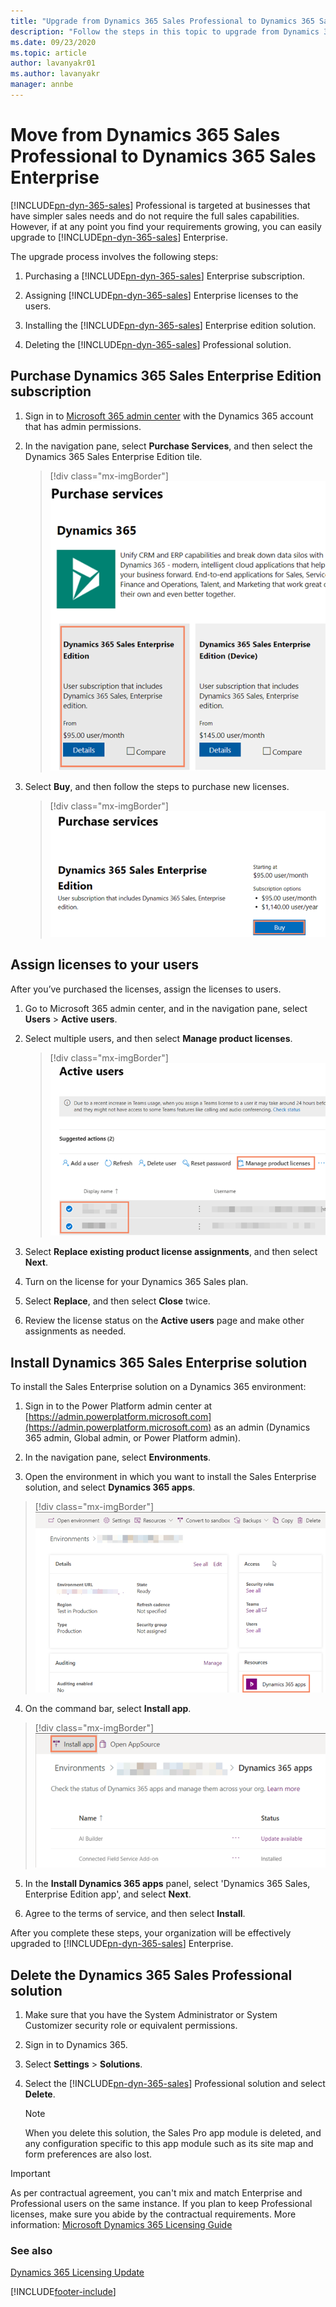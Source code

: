 ```yaml
---
title: "Upgrade from Dynamics 365 Sales Professional to Dynamics 365 Sales Enterprise - Sales Enterprise | MicrosoftDocs"
description: "Follow the steps in this topic to upgrade from Dynamics 365 Sales Professional to Dynamics 365 Sales Enterprise."
ms.date: 09/23/2020
ms.topic: article
author: lavanyakr01
ms.author: lavanyakr
manager: annbe
---
```


# Move from Dynamics 365 Sales Professional to Dynamics 365 Sales Enterprise

[!INCLUDE[pn-dyn-365-sales](../includes/pn-dyn-365-sales.md)] Professional is targeted at businesses that have simpler sales needs and do not require the full sales capabilities. However, if at any point you find your requirements growing, you can easily upgrade to [!INCLUDE[pn-dyn-365-sales](../includes/pn-dyn-365-sales.md)] Enterprise. 

The upgrade process involves the following steps:

1. Purchasing a [!INCLUDE[pn-dyn-365-sales](../includes/pn-dyn-365-sales.md)] Enterprise subscription.

2. Assigning [!INCLUDE[pn-dyn-365-sales](../includes/pn-dyn-365-sales.md)] Enterprise licenses to the users.

3. Installing the [!INCLUDE[pn-dyn-365-sales](../includes/pn-dyn-365-sales.md)] Enterprise edition solution.

4. Deleting the [!INCLUDE[pn-dyn-365-sales](../includes/pn-dyn-365-sales.md)] Professional solution. 

## Purchase Dynamics 365 Sales Enterprise Edition subscription

1.  Sign in to [Microsoft 365 admin center](https://admin.microsoft.com) with the Dynamics 365 account that has admin permissions.

2.  In the navigation pane, select **Purchase Services**, and then select the Dynamics 365 Sales Enterprise Edition tile. 

    > [!div class="mx-imgBorder"]
    > ![Select Dynamics 365 Sales Enterprise tile](media/select-dynamics365-sales-enterprise-tile.png "Select Dynamics 365 Sales Enterprise tile") 

3.  Select **Buy**, and then follow the steps to purchase new licenses. 

    > [!div class="mx-imgBorder"]
    > ![Select Buy](media/buy-sales-enterprise-edition.png "Select Buy") 



## Assign licenses to your users

After you’ve purchased the licenses, assign the licenses to users. 

1.	Go to Microsoft 365 admin center, and in the navigation pane, select **Users** > **Active users**.

2.	Select multiple users, and then select **Manage product licenses**. 
    
    > [!div class="mx-imgBorder"]
    > ![Assign licenses to multiple users](media/assign-licenses-multiple-users.png "Assign licenses to multiple users")

3.	Select **Replace existing product license assignments**, and then select **Next**. 

4.	Turn on the license for your Dynamics 365 Sales plan. 

5.	Select **Replace**, and then select **Close** twice. 

6.	Review the license status on the **Active users** page and make other assignments as needed. 


## Install Dynamics 365 Sales Enterprise solution  

To install the Sales Enterprise solution on a Dynamics 365 environment:

1.	Sign in to the Power Platform admin center at [https://admin.powerplatform.microsoft.com](https://admin.powerplatform.microsoft.com) as an admin (Dynamics 365 admin, Global admin, or Power Platform admin).

2. In the navigation pane, select **Environments**. 

3.	Open the environment in which you want to install the Sales Enterprise solution, and select **Dynamics 365 apps**.

   > [!div class="mx-imgBorder"] 
   > ![Select Dynamics 365 apps resource](../sales-professional/media/resources-select-dynamics-365-apps.png "Select Dynamics 365 apps resource")

4.	On the command bar, select **Install app**.

   > [!div class="mx-imgBorder"] 
   > ![Select Install app](../sales-professional/media/select-install-app-dynamics365-apps-resource.png "Select Install app")

5. In the **Install Dynamics 365 apps** panel, select 'Dynamics 365 Sales, Enterprise Edition app', and select **Next**.

6. Agree to the terms of service, and then select **Install**.

After you complete these steps, your organization will be effectively upgraded to [!INCLUDE[pn-dyn-365-sales](../includes/pn-dyn-365-sales.md)] Enterprise.


## Delete the Dynamics 365 Sales Professional solution

1.	Make sure that you have the System Administrator or System Customizer security role or equivalent permissions.

2.	Sign in to Dynamics 365. 

3.	Select **Settings** > **Solutions**. 

4.	Select the [!INCLUDE[pn-dyn-365-sales](../includes/pn-dyn-365-sales.md)] Professional solution and select **Delete**. 

    > [!NOTE]
    > When you delete this solution, the Sales Pro app module is deleted, and any configuration specific to this app module such as its site map and form preferences are also lost.

> [!IMPORTANT]
> As per contractual agreement, you can't mix and match Enterprise and Professional users on the same instance. If you plan to keep Professional licenses, make sure you abide by the contractual requirements. More information: [Microsoft Dynamics 365 Licensing Guide](https://go.microsoft.com/fwlink/?LinkId=866544)


### See also

[Dynamics 365 Licensing Update](/dynamics365/licensing/update)


[!INCLUDE[footer-include](../includes/footer-banner.md)]
